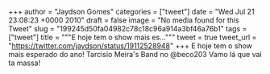 
+++
author = "Jaydson Gomes"
categories = ["tweet"]
date = "Wed Jul 21 23:08:23 +0000 2010"
draft = false
image = "No media found for this Tweet"
slug = "199245d50fa04982c78c18c96a914a3bf46a76b1"
tags = ["tweet"]
title = """E hoje tem o show mais es..."""
tweet = true
tweet_url = "https://twitter.com/jaydson/status/19112528948"
+++
E hoje tem o show mais esperado do ano! Tarcisio Meira's Band no @beco203 Vamo lá que vai ta massa!
